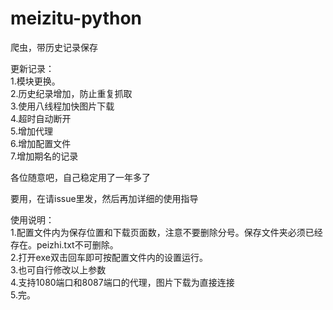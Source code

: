 # meizitu-python
爬虫，带历史记录保存

更新记录：<br>
1.模块更换。<br>
2.历史纪录增加，防止重复抓取<br>
3.使用八线程加快图片下载<br>
4.超时自动断开<br>
5.增加代理<br>
6.增加配置文件<br>
7.增加期名的记录<br>



各位随意吧，自己稳定用了一年多了<br>


要用，在请issue里发，然后再加详细的使用指导

使用说明：<br>
1.配置文件内为保存位置和下载页面数，注意不要删除分号。保存文件夹必须已经存在。peizhi.txt不可删除。<br>
2.打开exe双击回车即可按配置文件内的设置运行。<br>
3.也可自行修改以上参数<br>
4.支持1080端口和8087端口的代理，图片下载为直接连接<br>
5.完。
